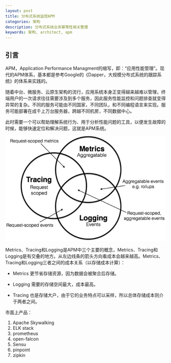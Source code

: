 ```yaml
---
layout: post
title: 分布式系统监控APM
categories: 架构
description: 分布式系统业务幂等性相关整理
keywords: 架构, architect, apm
---
```


## 引言

APM，Application Performance Managment的缩写，即：“应用性能管理”。现代的APM体系，基本都是参考Google的《Dapper，大规模分布式系统的跟踪系统》的体系来实践的。

随着中台、微服务、云原生架构的流行，应用系统本身正变得越来越难以管理，终端用户的一次请求往往需要涉及到多个服务，因此服务性能监控和问题排查就变得异常的复杂。不同的服务可能由不同国家，不同团队，和不同编程语言来实现。服务可能部署在成千上万台服务器，跨越不同机房，不同数据中心。

此时需要一个可以帮助理解系统行为、用于分析性能问题的工具，以便发生故障的时候，能够快速定位和解决问题，这就是APM系统。

![image](/images/posts/Metrics-Tracing-Logging.jpg)

Metrics、Tracing和Logging是APM中三个主要的概念，Metrics、Tracing和Logging是有交叠的地方。从左边线条的箭头方向看成本会越来越高。Metrics、Tracing和Logging三者之间的成本关系（以存储成本计算）：

- Metrics 更节省存储资源，因为数据会被聚合后存储。

- Logging 需要的存储空间最大，成本最高。

- Tracing 也是存储大户，由于它的业务特点可以采样，所以总体存储成本则介于两者之间。

市面上产品：

1. Apache Skywalking
2. ELK stack
3. prometheus
4. open-falcon
5. Sensu
6. pinpoint
7. zipkin
